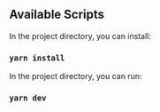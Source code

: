 
## Available Scripts

In the project directory, you can install:

### `yarn install`

In the project directory, you can run:

### `yarn dev`
